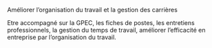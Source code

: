 Améliorer l’organisation du travail et la gestion des carrières 


Etre accompagné sur la GPEC, les fiches de postes, les entretiens professionnels, la gestion du temps de travail, améliorer l’efficacité en entreprise par l’organisation du travail. 